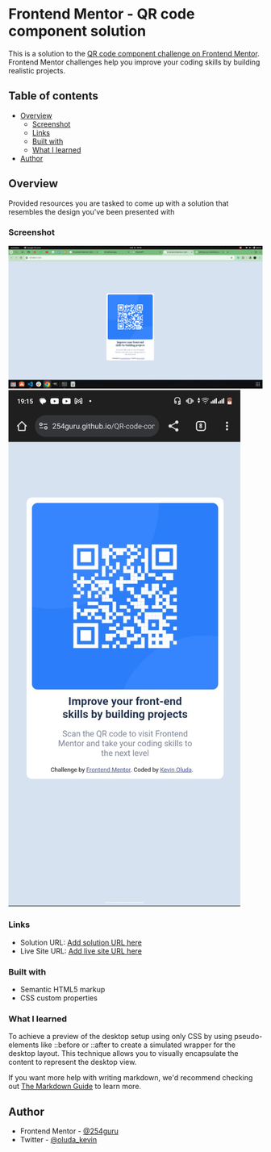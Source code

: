 # Frontend Mentor - QR code component solution

This is a solution to the [QR code component challenge on Frontend Mentor](https://www.frontendmentor.io/challenges/qr-code-component-iux_sIO_H). Frontend Mentor challenges help you improve your coding skills by building realistic projects. 

## Table of contents

- [Overview](#overview)
  - [Screenshot](#screenshot)
  - [Links](#links)
  - [Built with](#built-with)
  - [What I learned](#what-i-learned)
- [Author](#author)

## Overview
<p>Provided resources you are tasked to come up with a solution that resembles the design you've been presented with</p>

### Screenshot

![](./images/Screenshot%20from%202023-11-16%2018-40-21.png)
![](./images/WhatsApp%20Image%202023-11-16%20at%2019.26.02.jpeg)

### Links

- Solution URL: [Add solution URL here](https://github.com/254guru/QR-code-component)
- Live Site URL: [Add live site URL here](https://254guru.github.io/QR-code-component/)

### Built with

- Semantic HTML5 markup
- CSS custom properties

### What I learned

To achieve a preview of the desktop setup using only CSS by using pseudo-elements like ::before or ::after to create a simulated wrapper for the desktop layout. This technique allows you to visually encapsulate the content to represent the desktop view.

If you want more help with writing markdown, we'd recommend checking out [The Markdown Guide](https://www.markdownguide.org/) to learn more.

## Author

- Frontend Mentor - [@254guru](https://www.frontendmentor.io/profile/254guru)
- Twitter - [@oluda_kevin](https://twitter.com/oluda_kevin)
